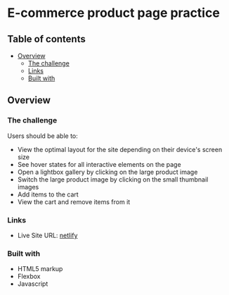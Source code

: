 # E-commerce product page practice

## Table of contents

- [Overview](#overview)
  - [The challenge](#the-challenge)
  - [Links](#links)
  - [Built with](#built-with)
## Overview

### The challenge

Users should be able to:

- View the optimal layout for the site depending on their device's screen size
- See hover states for all interactive elements on the page
- Open a lightbox gallery by clicking on the large product image
- Switch the large product image by clicking on the small thumbnail images
- Add items to the cart
- View the cart and remove items from it

### Links
- Live Site URL: [netlify](https://startling-yeot-32a042.netlify.app/)

### Built with

- HTML5 markup
- Flexbox  
- Javascript